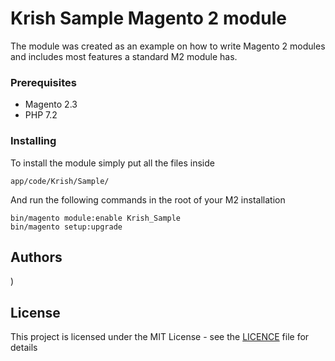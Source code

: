 # Krish Sample Magento 2 module

The module was created as an example on how to write Magento 2 modules
and includes most features a standard M2 module has.


### Prerequisites

* Magento 2.3
* PHP 7.2

### Installing

To install the module simply put all the files inside 

```
app/code/Krish/Sample/
```

And run the following commands in the root of your M2 installation

```
bin/magento module:enable Krish_Sample
bin/magento setup:upgrade
```
## Authors

)


## License

This project is licensed under the MIT License - see the [LICENCE](LICENCE) file for details
